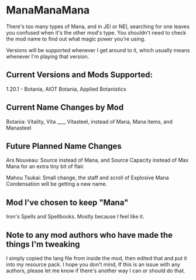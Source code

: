# ManaManaMana
There's too many types of Mana, and in JEI or NEI, searching for one leaves you confused when it's the other mod's type. You shouldn't need to check the mod name to find out what magic power you're using.


Versions will be supported whenever I get around to it, which usually means whenever I'm playing that version.
## Current Versions and Mods Supported:
  1.20.1 - Botania, AIOT Botania, Applied Botanistics

## Current Name Changes by Mod
  Botania: Vitality, Vita ___, Vitasteel, instead of Mana, Mana items, and Manasteel

## Future Planned Name Changes
  Ars Nouveau: Source instead of Mana, and Source Capacity instead of Max Mana for an extra tiny bit of flair.
  
  Mahou Tsukai: Small change, the staff and scroll of Explosive Mana Condensation will be getting a new name.

## Mod I've chosen to keep "Mana"
  Iron's Spells and Spellbooks. Mostly because I feel like it.

## Note to any mod authors who have made the things I'm tweaking
  I simply copied the lang file from inside the mod, then edited that and put it into my resource pack. I hope you don't mind, If this is an issue with any authors, please let me know if there's another way I can or should do that.
